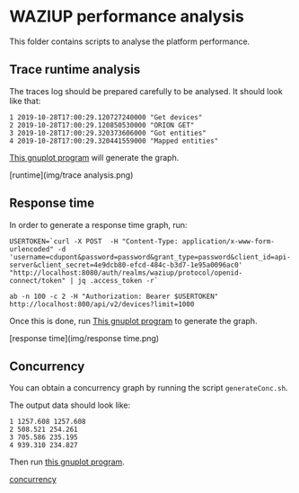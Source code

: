 
WAZIUP performance analysis
===========================

This folder contains scripts to analyse the platform performance.

Trace runtime analysis
----------------------

The traces log should be prepared carefully to be analysed.
It should look like that:
```
1 2019-10-28T17:00:29.120727240000 "Get devices"
2 2019-10-28T17:00:29.120850530000 "ORION GET"
3 2019-10-28T17:00:29.320373606000 "Got entities"
4 2019-10-28T17:00:29.320441559000 "Mapped entities"
```

[This gnuplot program](traceGraph.g) will generate the graph.

[runtime](img/trace analysis.png)


Response time
-------------

In order to generate a response time graph, run:

```
USERTOKEN=`curl -X POST  -H "Content-Type: application/x-www-form-urlencoded" -d 'username=cdupont&password=password&grant_type=password&client_id=api-server&client_secret=4e9dcb80-efcd-484c-b3d7-1e95a0096ac0' "http://localhost:8080/auth/realms/waziup/protocol/openid-connect/token" | jq .access_token -r`

ab -n 100 -c 2 -H "Authorization: Bearer $USERTOKEN" http://localhost:800/api/v2/devices?limit=1000
```
Once this is done, run [This gnuplot program](responseTime.g) to generate the graph.

[response time](img/response time.png)

Concurrency
-----------

You can obtain a concurrency graph by running the script `generateConc.sh`.

The output data should look like: 
```
1 1257.608 1257.608
2 508.521 254.261
3 705.586 235.195
4 939.310 234.827
```

Then run [this gnuplot program](concGraph.g).

[concurrency](img/concurrency.png)

